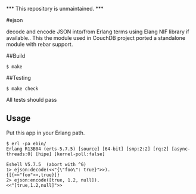 


*** This  repository is unmaintained. ***







#ejson

decode and encode JSON into/from Erlang terms using Elang NIF library
if available..  This the module used in CouchDB project ported a
standalone module with rebar support. 

##Build

    $ make

##Testing
    
    $ make check

All tests should pass

##  Usage

Put this app in your Erlang path.

    $ erl -pa ebin/
    Erlang R13B04 (erts-5.7.5) [source] [64-bit] [smp:2:2] [rq:2] [async-threads:0] [hipe] [kernel-poll:false]

    Eshell V5.7.5  (abort with ^G)
    1> ejson:decode(<<"{\"foo\": true}">>).
    {[{<<"foo">>,true}]}
    2> ejson:encode([true, 1.2, null]).
    <<"[true,1.2,null]">>

